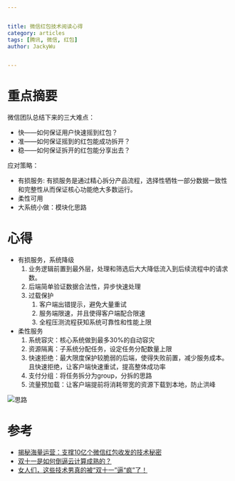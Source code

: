 ```yaml
---


title: 微信红包技术阅读心得
category: articles
tags: [腾讯, 微信, 红包]
author: JackyWu


---
```


# 重点摘要

微信团队总结下来的三大难点：

* 快——如何保证用户快速摇到红包？
* 准——如何保证摇到的红包能成功拆开？
* 稳——如何保证拆开的红包能分享出去？

应对策略：

* 有损服务: 有损服务是通过精心拆分产品流程，选择性牺牲一部分数据一致性和完整性从而保证核心功能绝大多数运行。
* 柔性可用
* 大系统小做：模块化思路

# 心得

* 有损服务，系统降级
    1. 业务逻辑前置到最外层，处理和筛选后大大降低流入到后续流程中的请求数。
    1. 后端简单验证数据合法性，异步快速处理
    1. 过载保护
        1. 客户端出错提示，避免大量重试
        1. 服务端限速，并且使得客户端配合限速
        1. 全程压测流程获知系统可靠性和性能上限
* 柔性服务
    1. 系统容灾：核心系统做到最多30%的自动容灾
    1. 资源隔离：子系统分配任务，设定任务分配数量上限
    1. 快速拒绝：最大限度保护较脆弱的后端，使得失败前置，减少服务成本。且快速拒绝，让客户端快速重试，提高整体成功率
    1. 支付分组：将任务拆分为group，分拆的思路
    1. 流量预加载：让客户端提前将消耗带宽的资源下载到本地，防止洪峰

![思路](http://businessvalue.qiniudn.com/assets/images/thumbs/33616_e16a2e1f0837bbaeb22356992cf4812b_600_399.jpeg?time=1424843023)

# 参考

- [揭秘海量运营：支撑10亿个微信红包收发的技术秘密](http://content.businessvalue.com.cn/post/33616.html)
- [双十一是如何倒逼云计算成熟的？](http://www.tmtpost.com/173164.html)
- [女人们，这些技术男真的被“双十一”逼“疯”了！](http://www.tmtpost.com/166272.html)
